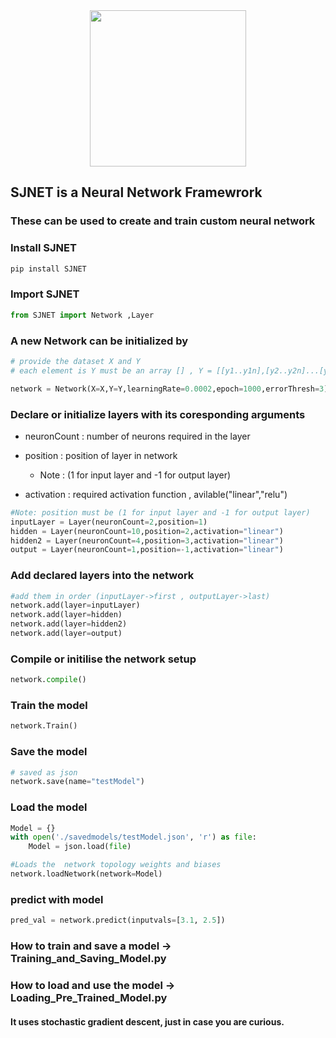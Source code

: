 
<div align="center" backgroundColor="black">
<img src="https://github.com/AGENTSJ/SJNET/assets/109428699/9ab8e503-ba3c-4715-80e0-48bf322614c0" width = "250px" />
</div>

## SJNET is a Neural Network Framewrork
### These can be used to create and train custom neural network

### Install SJNET

```bash
pip install SJNET
```
### Import SJNET 

```python
from SJNET import Network ,Layer
```

### A new Network can be initialized by 

```python
# provide the dataset X and Y
# each element is Y must be an array [] , Y = [[y1..y1n],[y2..y2n]...[yN..yNn]]

network = Network(X=X,Y=Y,learningRate=0.0002,epoch=1000,errorThresh=3)
```
### Declare or initialize layers with its coresponding arguments 

- neuronCount : number of neurons required in the layer

- position    : position of layer in network

  - Note : (1 for input layer and -1 for output layer)

- activation  : required activation function , avilable("linear","relu")

```python
#Note: position must be (1 for input layer and -1 for output layer)
inputLayer = Layer(neuronCount=2,position=1)
hidden = Layer(neuronCount=10,position=2,activation="linear")
hidden2 = Layer(neuronCount=4,position=3,activation="linear")
output = Layer(neuronCount=1,position=-1,activation="linear")
```
### Add declared layers into the network 

```python
#add them in order (inputLayer->first , outputLayer->last)
network.add(layer=inputLayer)
network.add(layer=hidden)
network.add(layer=hidden2)
network.add(layer=output)
```
### Compile or initilise the network setup

```python
network.compile()
```
### Train the model

```python
network.Train()
```
### Save the model

```python
# saved as json
network.save(name="testModel")
```
### Load the model

```python
Model = {}
with open('./savedmodels/testModel.json', 'r') as file:
    Model = json.load(file)

#Loads the  network topology weights and biases 
network.loadNetwork(network=Model)
```

### predict with model

```python
pred_val = network.predict(inputvals=[3.1, 2.5])
```
### How to train and save a model -> Training_and_Saving_Model.py 
### How to load and use the model -> Loading_Pre_Trained_Model.py
#### It uses stochastic gradient descent, just in case you are curious.


